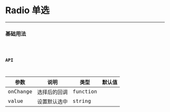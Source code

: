 # Radio 单选

---

### 基础用法

<code hideActions='["CSB","EXTERNAL"]' src="./basic.tsx" />

### API

| 参数     | 说明         | 类型     | 默认值 |
| -------- | ------------ | -------- | ------ |
| onChange | 选择后的回调 | function |        |
| value    | 设置默认选中 | string   |        |
